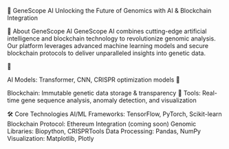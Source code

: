 🧬 GeneScope AI
Unlocking the Future of Genomics with AI & Blockchain Integration





🌟 About GeneScope AI
GeneScope AI combines cutting-edge artificial intelligence and blockchain technology to revolutionize genomic analysis. Our platform leverages advanced machine learning models and secure blockchain protocols to deliver unparalleled insights into genetic data.

🔹 



AI Models: Transformer, CNN, CRISPR optimization models
🔹 



Blockchain: Immutable genetic data storage & transparency
🔹 Tools: Real-time gene sequence analysis, anomaly detection, and visualization




🛠️ Core Technologies
AI/ML Frameworks: TensorFlow, PyTorch, Scikit-learn
Blockchain Protocol: Ethereum Integration (coming soon)
Genomic Libraries: Biopython, CRISPRTools
Data Processing: Pandas, NumPy
Visualization: Matplotlib, Plotly
